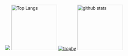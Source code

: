 ![](https://github-profile-summary-cards.vercel.app/api/cards/profile-details?username=haradesu0&theme=2077)
<img alt="Top Langs" height="150px" src="https://github-readme-stats.vercel.app/api/top-langs/?username=haradesu0&layout=compact&count_private=true&show_icons=true&theme=tokyonight" />
[![trophy](https://github-profile-trophy.vercel.app/?username=haradesu0&theme=onedark)](https://github-profile-trophy.vercel.app/?username=ryo-ma&theme=tokyonight)
<img alt="github stats" height="150px" src="https://github-readme-stats.vercel.app/api?username=haradesu0&count_private=true&show_icons=true&show_icons=true&theme=tokyonight" />
